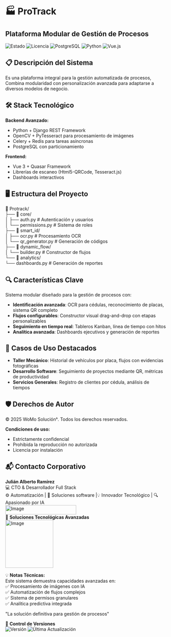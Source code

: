 
# 🏭 ProTrack 
## Plataforma Modular de Gestión de Procesos

![Estado](https://img.shields.io/badge/🚀_En_Producción-green) 
![Licencia](https://img.shields.io/badge/Licencia-🔒_Privada-red)
![PostgreSQL](https://img.shields.io/badge/PostgreSQL-4169E1?logo=postgresql&logoColor=white)
![Python](https://img.shields.io/badge/Python-3776AB?logo=python&logoColor=white)
![Vue.js](https://img.shields.io/badge/Vue.js-4FC08D?logo=vuedotjs&logoColor=white)

## 📋 Descripción del Sistema
Es una plataforma integral para la gestión automatizada de procesos, Combina modularidad con personalización avanzada para adaptarse a diversos modelos de negocio.

## 🛠 Stack Tecnológico
**Backend Avanzado:**
* Python + Django REST Framework
* OpenCV + PyTesseract para procesamiento de imágenes
* Celery + Redis para tareas asíncronas
* PostgreSQL con particionamiento

**Frontend:**
* Vue 3 + Quasar Framework
* Librerías de escaneo (Html5-QRCode, Tesseract.js)
* Dashboards interactivos

## 🖥️ Estructura del Proyecto
📁 Protrack/  
├── 📂 core/  
│   ├── auth.py # Autenticación y usuarios  
│   └── permissions.py # Sistema de roles  
├── 📂 smart_id/  
│   ├── ocr.py # Procesamiento OCR  
│   └── qr_generator.py # Generación de códigos  
├── 📂 dynamic_flow/  
│   └── builder.py # Constructor de flujos  
└── 📂 analytics/  
    └── dashboards.py # Generación de reportes  

## 🔍 Características Clave
Sistema modular diseñado para la gestión de procesos con:
* **Identificación avanzada**: OCR para cédulas, reconocimiento de placas, sistema QR completo
* **Flujos configurables**: Constructor visual drag-and-drop con etapas personalizables
* **Seguimiento en tiempo real**: Tableros Kanban, línea de tiempo con hitos
* **Analítica avanzada**: Dashboards ejecutivos y generación de reportes

## 📌 Casos de Uso Destacados
* **Taller Mecánico**: Historial de vehículos por placa, flujos con evidencias fotográficas
* **Desarrollo Software**: Seguimiento de proyectos mediante QR, métricas de productividad
* **Servicios Generales**: Registro de clientes por cédula, análisis de tiempos

## 🛡️ Derechos de Autor
© 2025 WoMo Soluciónˢ. Todos los derechos reservados.

**Condiciones de uso:**
- Estrictamente confidencial
- Prohibida la reproducción no autorizada
- Licencia por instalación

## 📬 Contacto Corporativo
**Julián Alberto Ramírez**  
💻 CTO & Desarrollador Full Stack   
⚙️ Automatización | 🧩 Soluciones software |💡 Innovador Tecnológico | 🔍 Apasionado por IA  
<img width="222" height="29" alt="Image" src="https://github.com/user-attachments/assets/24519130-f605-4762-a4f2-374c450f2b64" />  
🏢 **Soluciones Tecnológicas Avanzadas**  
<img width="150" height="150" alt="Image" src="https://github.com/user-attachments/assets/09c23a95-e483-452e-880f-e7c90c222014" />  

💡 **Notas Técnicas:**  
Este sistema demuestra capacidades avanzadas en:  
✅ Procesamiento de imágenes con IA  
✅ Automatización de flujos complejos  
✅ Sistema de permisos granulares  
✅ Analítica predictiva integrada 

"La solución definitiva para gestión de procesos"

📅 **Control de Versiones**  
![Versión](https://img.shields.io/badge/Versión-1.1.0-blue) ![Última Actualización](https://img.shields.io/badge/Actualizado-Jul_2025-green)
